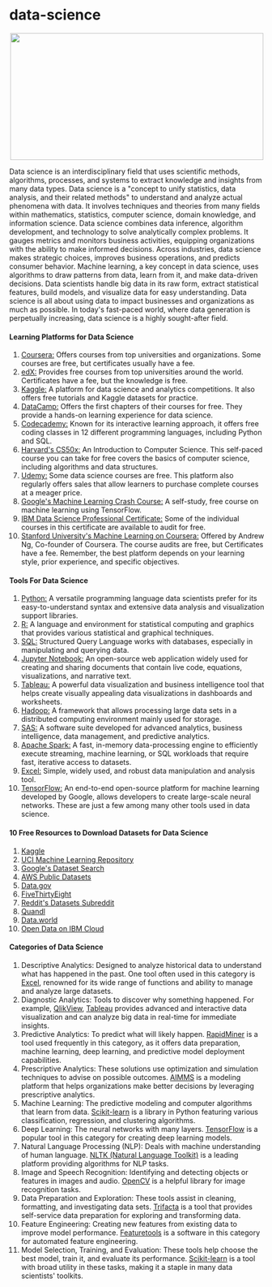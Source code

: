 # data-science
<p align="center">
<img width="500" height="250" alt="" src="https://logicmojo.com/assets/dist/new_pages/images/data-science-intro.gif"/>
</p>

Data science is an interdisciplinary field that uses scientific methods, algorithms, processes, and systems to extract knowledge and insights from many data types. Data science is a "concept to unify statistics, data analysis, and their related methods" to understand and analyze actual phenomena with data. It involves techniques and theories from many fields within mathematics, statistics, computer science, domain knowledge, and information science. Data science combines data inference, algorithm development, and technology to solve analytically complex problems. It gauges metrics and monitors business activities, equipping organizations with the ability to make informed decisions. Across industries, data science makes strategic choices, improves business operations, and predicts consumer behavior. Machine learning, a key concept in data science, uses algorithms to draw patterns from data, learn from it, and make data-driven decisions. Data scientists handle big data in its raw form, extract statistical features, build models, and visualize data for easy understanding. Data science is all about using data to impact businesses and organizations as much as possible. In today's fast-paced world, where data generation is perpetually increasing, data science is a highly sought-after field.

#### Learning Platforms for Data Science

 1. [Coursera:](https://www.coursera.org/) Offers courses from top universities and organizations. Some courses are free, but certificates usually have a fee.
 2. [edX:](https://www.edx.org/) Provides free courses from top universities around the world. Certificates have a fee, but the knowledge is free. 
 3. [Kaggle:](https://www.kaggle.com/) A platform for data science and analytics competitions. It also offers free tutorials and Kaggle datasets for practice. 
 4. [DataCamp:](https://www.datacamp.com/) Offers the first chapters of their courses for free. They provide a hands-on learning experience for data science. 
 5. [Codecademy:](https://www.codecademy.com/) Known for its interactive learning approach, it offers free coding classes in 12 different programming languages, including Python and SQL. 
 6. [Harvard's CS50x:](https://pll.harvard.edu/course/cs50-introduction-computer-science) An Introduction to Computer Science. This self-paced course you can take for free covers the basics of computer science, including algorithms and data structures. 
 7. [Udemy:](https://www.udemy.com/) Some data science courses are free. This platform also regularly offers sales that allow learners to purchase complete courses at a meager price. 
 8. [Google's Machine Learning Crash Course:](https://developers.google.com/machine-learning/crash-course) A self-study, free course on machine learning using TensorFlow. 
 9. [IBM Data Science Professional Certificate:](https://www.ibm.com/training/badge/data-science-professional-certificate) Some of the individual courses in this certificate are available to audit for free. 
10. [Stanford University's Machine Learning on Coursera:](https://www.coursera.org/specializations/machine-learning-introduction) Offered by Andrew Ng, Co-founder of Coursera. The course audits are free, but Certificates have a fee. Remember, the best platform depends on your learning style, prior experience, and specific objectives.

#### Tools For Data Science 

 1. [Python:](https://www.datacamp.com/courses/intro-to-python-for-data-science) A versatile programming language data scientists prefer for its easy-to-understand syntax and extensive data analysis and visualization support libraries. 
 2. [R:](https://www.datacamp.com/courses/free-introduction-to-r) A language and environment for statistical computing and graphics that provides various statistical and graphical techniques. 
 3. [SQL:](https://www.datacamp.com/courses/introduction-to-sql) Structured Query Language works with databases, especially in manipulating and querying data. 
 4. [Jupyter Notebook:](https://www.datacamp.com/tutorial/tutorial-jupyter-notebook#) An open-source web application widely used for creating and sharing documents that contain live code, equations, visualizations, and narrative text.
 5. [Tableau:](https://www.datacamp.com/courses/introduction-to-tableau) A powerful data visualization and business intelligence tool that helps create visually appealing data visualizations in dashboards and worksheets. 
 6. [Hadoop:](https://www.datacamp.com/tutorial/tutorial-cloudera-hadoop-tutorial) A framework that allows processing large data sets in a distributed computing environment mainly used for storage. 
 7. [SAS:](https://www.datacamp.com/courses/r-for-sas-users) A software suite developed for advanced analytics, business intelligence, data management, and predictive analytics. 
 8. [Apache Spark:](https://www.datacamp.com/tutorial/apache-spark-tutorial-machine-learning?utm_source=google&utm_medium=paid_search&utm_campaignid=19589720821&utm_adgroupid=157156375111&utm_device=t&utm_keyword=&utm_matchtype=&utm_network=g&utm_adpostion=&utm_creative=679431869483&utm_targetid=dsa-2218886984300&utm_loc_interest_ms=&utm_loc_physical_ms=9040314&utm_content=&utm_campaign=230119_1-sea~dsa~tofu_2-b2c_3-row-p1_4-prc_5-na_6-na_7-le_8-pdsh-go_9-na_10-na_11-na-fawnov23&gbraid=0AAAAADQ9WsFNiVHdOyGvQXuSoUzx97Zwi&gclid=Cj0KCQiAjMKqBhCgARIsAPDgWlyb_mRmJz7XJ56A3gb0VM-sFiN787J1R7nrkHzjoQAWmEJgNXIJikQaAsPvEALw_wcB) A fast, in-memory data-processing engine to efficiently execute streaming, machine learning, or SQL workloads that require fast, iterative access to datasets.
 9. [Excel:](https://www.coursera.org/courses?query=microsoft%20excel) Simple, widely used, and robust data manipulation and analysis tool. 
10. [TensorFlow:](https://www.datacamp.com/courses/introduction-to-tensorflow-in-python) An end-to-end open-source platform for machine learning developed by Google, allows developers to create large-scale neural networks. These are just a few among many other tools used in data science. 

#### 10 Free Resources to Download Datasets for Data Science

 1. [Kaggle](https://www.kaggle.com/datasets)
 2. [UCI Machine Learning Repository](https://humansintheloop.org/solutions/dataset-collection/?utm_term=uci%20dataset&utm_campaign=CORE+Campaign&utm_source=adwords&utm_medium=ppc&hsa_acc=7694807070&hsa_cam=17031947882&hsa_grp=137544720882&hsa_ad=594447336687&hsa_src=g&hsa_tgt=kwd-301111238337&hsa_kw=uci%20dataset&hsa_mt=b&hsa_net=adwords&hsa_ver=3&gclid=EAIaIQobChMIvsDvooHAggMVJQ97Bx0Eewn9EAAYBCAAEgL9YvD_BwE)
 3. [Google's Dataset Search](https://dataforseo.com/apis/serp-api/google-dataset-search-api?utm_source=google&utm_medium=cpc&utm_campaign=Search_Test_Products&utm_term=google%20dataset%20search%20api&utm_content=667114387619&gclid=EAIaIQobChMIlLrDtIHAggMVmwl7Bx3X3w64EAAYASAAEgJOz_D_BwE&gad=1)
 4. [AWS Public Datasets](https://registry.opendata.aws/)
 5. [Data.gov](https://catalog.data.gov/dataset?q=&sort=views_recent+desc)
 6. [FiveThirtyEight](https://data.fivethirtyeight.com/)
 7. [Reddit's Datasets Subreddit](https://www.reddit.com/r/datasets/?rdt=54031)
 8. [Quandl](https://blog.raymond-investment.com/quandl-database/)
 9. [Data.world](https://data.world/)
10. [Open Data on IBM Cloud](https://www.ibm.com/products/osdu-data-platform)

#### Categories of Data Science
 1. Descriptive Analytics: Designed to analyze historical data to understand what has happened in the past. One tool often used in this category is [Excel](https://support.microsoft.com/en-us/office/edit-in-real-time-with-friends-and-family-ec46367f-ec02-4896-bf2b-3ecd7db77697), renowned for its wide range of functions and ability to manage and analyze large datasets. 
 2. Diagnostic Analytics: Tools to discover why something happened. For example, [QlikView](https://www.qlik.com/us/products/qlikview), [Tableau](https://www.simplilearn.com/learn-tableau-tips-to-start-article) provides advanced and interactive data visualization and can analyze big data in real-time for immediate insights.
 3. Predictive Analytics: To predict what will likely happen. [RapidMiner](https://rapidminer.com/) is a tool used frequently in this category, as it offers data preparation, machine learning, deep learning, and predictive model deployment capabilities. 
 4. Prescriptive Analytics: These solutions use optimization and simulation techniques to advise on possible outcomes. [AIMMS](https://www.aimms.com/) is a modeling platform that helps organizations make better decisions by leveraging prescriptive analytics.
 5. Machine Learning: The predictive modeling and computer algorithms that learn from data. [Scikit-learn](https://www.udemy.com/course/machine-learning-with-scikit-learn/?gad_source=1&gclid=Cj0KCQiAjMKqBhCgARIsAPDgWlz7DKirlhFhkBkKDn5z9-2aIGiQcyCK2QwidMfWkaizeqbzneMllUoaAuRIEALw_wcB&matchtype=b&utm_campaign=LongTail_la.EN_cc.ROW&utm_content=deal4584&utm_medium=udemyads&utm_source=adwords&utm_term=_._ag_77155184777_._ad_535632660918_._kw_scikit-learn+tutorial_._de_c_._dm__._pl__._ti_kwd-620898423567_._li_9040314_._pd__._) is a library in Python featuring various classification, regression, and clustering algorithms. 
 6. Deep Learning: The neural networks with many layers. [TensorFlow](https://www.datacamp.com/courses/introduction-to-tensorflow-in-python) is a popular tool in this category for creating deep learning models. 
 7. Natural Language Processing (NLP): Deals with machine understanding of human language. [NLTK (Natural Language Toolkit)](https://www.udemy.com/course/the-python-natural-language-toolkit-nltk-for-text-mining/?utm_source=adwords&utm_medium=udemyads&utm_campaign=LongTail_la.EN_cc.ROW&utm_content=deal4584&utm_term=_._ag_77879424134_._ad_535397279649_._kw__._de_c_._dm__._pl__._ti_dsa-1007766171312_._li_9040314_._pd__._&matchtype=&gad_source=1&gclid=Cj0KCQiAjMKqBhCgARIsAPDgWlx59wMttaDa1FwehYQHLEAviL1Ppu2qtxxNcMl3FsBzUb3SISVpX5QaAl9TEALw_wcB) is a leading platform providing algorithms for NLP tasks. 
 8. Image and Speech Recognition: Identifying and detecting objects or features in images and audio. [OpenCV](https://opencv.org/university/free-opencv-course/?utm_source=google_ads&utm_medium=cpc&utm_campaign=OpenCV+Bootcamp+Sub&gclid=Cj0KCQiAjMKqBhCgARIsAPDgWlw3XpzmO1VgcKf9QOWrnFLrpVm08h-oPJJwCTuUXSaiAVIXU9f1j6YaAvzWEALw_wcB) is a helpful library for image recognition tasks. 
 9. Data Preparation and Exploration: These tools assist in cleaning, formatting, and investigating data sets. [Trifacta](https://www.alteryx.com/about-us/trifacta-is-now-alteryx-designer-cloud) is a tool that provides self-service data preparation for exploring and transforming data. 
 10. Feature Engineering: Creating new features from existing data to improve model performance. [Featuretools](https://www.featuretools.com/) is a software in this category for automated feature engineering. 
 11. Model Selection, Training, and Evaluation: These tools help choose the best model, train it, and evaluate its performance. [Scikit-learn](https://scikit-learn.org/stable/) is a tool with broad utility in these tasks, making it a staple in many data scientists' toolkits.

